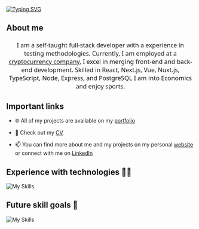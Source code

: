 [![Typing SVG](https://readme-typing-svg.demolab.com?font=Fira+Code&weight=500&size=40&duration=3000&pause=500&color=000000&multiline=true&repeat=false&width=500&height=60&lines=Hi+%F0%9F%91%8B%2C+I'm+Mateusz)](https://git.io/typing-svg)


## About me

<h3 style="text-align: center; font-family: 'Segoe UI', Tahoma, Geneva, Verdana, sans-serif; font-weight: 300;">I am a self-taught full-stack developer with a experience in testing methodologies. Currently, I am employed at a <a href="https://cryptovoucher.io">cryptocurrency company</a>, I excel in merging front-end and back-end development. Skilled in React, Next.js, Vue, Nuxt.js, TypeScript, Node, Express, and PostgreSQL I am into Economics and enjoy sports.</h3>

## Important links

- 🌐 All of my projects are available on my [portfolio](https://mordon-portfolio.vercel.app)

- 📄 Check out my [CV](https://mordon-portfolio.vercel.app/cv)

- 📫 You can find more about me and my projects on my personal [website](https://mordon-portfolio.vercel.app) or connect with me on [LinkedIn](https://www.linkedin.com/in/mateusz-ordon)

## Experience with technologies 👨‍💻
![My Skills](https://skillicons.dev/icons?i=javascript,html,css,scss,tailwind,typescript,react,nextjs,vue,nuxtjs,nodejs,expressjs,mysql,postgresql,mongodb,git,github,docker,jest,prisma,nestjs)

## Future skill goals 🎯
![My Skills](https://skillicons.dev/icons?i=graphql,threejs)


<!--
**Namencanto/namencanto** is a ✨ _special_ ✨ repository because its `README.md` (this file) appears on your GitHub profile.

Here are some ideas to get you started:

- 🔭 I’m currently working on ...
- 🌱 I’m currently learning ...
- 👯 I’m looking to collaborate on ...
- 🤔 I’m looking for help with ...
- 💬 Ask me about ...

- 😄 Pronouns: ...
- ⚡ Fun fact: ...
-->
